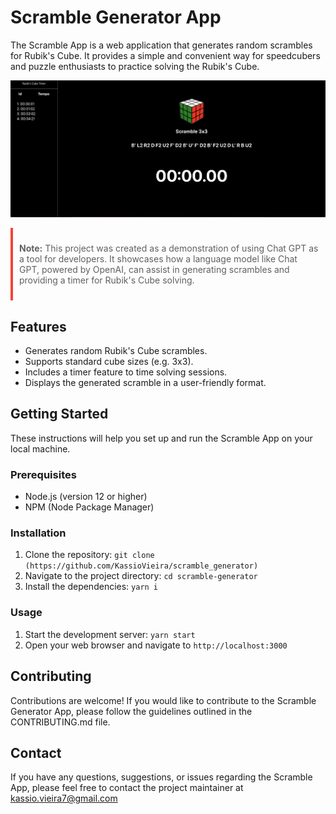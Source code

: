 # Scramble Generator App

The Scramble App is a web application that generates random scrambles for Rubik's Cube. It provides a simple and convenient way for speedcubers and puzzle enthusiasts to practice solving the Rubik's Cube.

![App Screenshot](docs/img.png)

<blockquote style="
  border-left: 4px solid #f44336;
  padding: 10px;
  margin: 10px 0;
">
  <p><strong>Note:</strong> This project was created as a demonstration of using Chat GPT as a tool for developers. It showcases how a language model like Chat GPT, powered by OpenAI, can assist in generating scrambles and providing a timer for Rubik's Cube solving.</p>
</blockquote>

## Features

- Generates random Rubik's Cube scrambles.
- Supports standard cube sizes (e.g. 3x3).
- Includes a timer feature to time solving sessions.
- Displays the generated scramble in a user-friendly format.

## Getting Started

These instructions will help you set up and run the Scramble App on your local machine.

### Prerequisites

- Node.js (version 12 or higher)
- NPM (Node Package Manager)

### Installation

1. Clone the repository: `git clone (https://github.com/KassioVieira/scramble_generator)`
2. Navigate to the project directory: `cd scramble-generator`
3. Install the dependencies: `yarn i`

### Usage

1. Start the development server: `yarn start`
2. Open your web browser and navigate to `http://localhost:3000`

## Contributing

Contributions are welcome! If you would like to contribute to the Scramble Generator App, please follow the guidelines outlined in the CONTRIBUTING.md file.

## Contact

If you have any questions, suggestions, or issues regarding the Scramble App, please feel free to contact the project maintainer at kassio.vieira7@gmail.com
